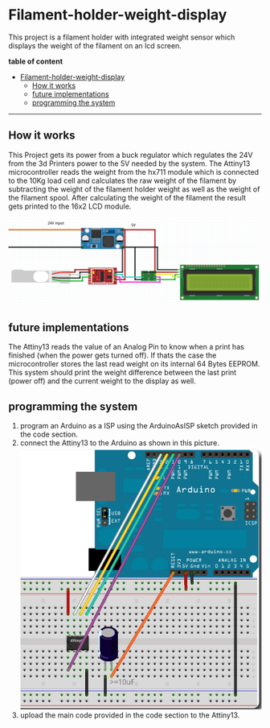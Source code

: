 # Filament-holder-weight-display
This project is a filament holder with integrated weight sensor which displays the weight of the filament on an lcd screen.

**table of content**
- [Filament-holder-weight-display](#filament-holder-weight-display)
  - [How it works](#how-it-works)
  - [future implementations](#future-implementations)
  - [programming the system](#programming-the-system)

---
## How it works
This Project gets its power from a buck regulator which regulates the 24V from the 3d Printers power to the 5V needed by the system. The Attiny13 microcontroller reads the weight from the hx711 module which is connected to the 10Kg load cell and calculates the raw weight of the filament by subtracting the weight of the filament holder weight as well as the weight of the filament spool. After calculating the weight of the filament the result gets printed to the 16x2 LCD module.

![picture drawing fritzing](img/fritzing-drawing.PNG)

## future implementations
The Attiny13 reads the value of an Analog Pin to know when a print has finished (when the power gets turned off). If thats the case the microcontroller stores the last read weight on its internal 64 Bytes EEPROM. This system should print the weight difference between the last print (power off) and the current weight to the display as well.

## programming the system

1. program an Arduino as a ISP using the ArduinoAsISP sketch provided in the code section.
2. connect the Attiny13 to the Arduino as shown in this picture.
   ![arduino attiny upload](img/attiny13%20upload%20Arduino%20SPI.png)
3. upload the main code provided in the code section to the Attiny13.